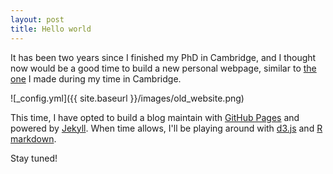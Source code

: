 ```yaml
---
layout: post
title: Hello world
---
```


It has been two years since I finished my PhD in Cambridge, and I thought now would be a good time to build a new personal webpage, similar to [the one](http://www.mrc-lmb.cam.ac.uk/genomes/guilhem) I made 
during my time in Cambridge.

![_config.yml]({{ site.baseurl }}/images/old_website.png)

This time, I have opted to build a blog maintain with [GitHub Pages](https://pages.github.com/) and powered by [Jekyll](https://jekyllrb.com/).
When time allows, I'll be playing around with [d3.js](https://jekyllrb.com/) and [R markdown](http://rmarkdown.rstudio.com/). 

Stay tuned!
